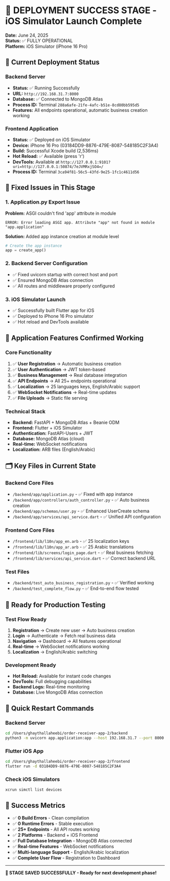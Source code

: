 # 🎉 DEPLOYMENT SUCCESS STAGE - iOS Simulator Launch Complete

**Date:** June 24, 2025  
**Status:** ✅ FULLY OPERATIONAL  
**Platform:** iOS Simulator (iPhone 16 Pro)

## 🚀 Current Deployment Status

### Backend Server
- **Status:** ✅ Running Successfully
- **URL:** `http://192.168.31.7:8000`
- **Database:** ✅ Connected to MongoDB Atlas
- **Process ID:** Terminal `288a6afe-21fe-4afc-b51e-8cd80bb595d5`
- **Features:** All endpoints operational, automatic business creation working

### Frontend Application
- **Status:** ✅ Deployed on iOS Simulator
- **Device:** iPhone 16 Pro (03184DD9-8876-479E-8087-548185C2F3A4)
- **Build:** Successful Xcode build (2,536ms)
- **Hot Reload:** ✅ Available (press 'r')
- **DevTools:** Available at `http://127.0.0.1:9101?uri=http://127.0.0.1:50874/7eJVMRxjSO4=/`
- **Process ID:** Terminal `3ca94f81-56c5-43fd-9e25-1fc1c4611d56`

## 🔧 Fixed Issues in This Stage

### 1. Application.py Export Issue
**Problem:** ASGI couldn't find 'app' attribute in module
```
ERROR: Error loading ASGI app. Attribute "app" not found in module "app.application"
```

**Solution:** Added app instance creation at module level
```python
# Create the app instance
app = create_app()
```

### 2. Backend Server Configuration
- ✅ Fixed uvicorn startup with correct host and port
- ✅ Ensured MongoDB Atlas connection
- ✅ All routes and middleware properly configured

### 3. iOS Simulator Launch
- ✅ Successfully built Flutter app for iOS
- ✅ Deployed to iPhone 16 Pro simulator
- ✅ Hot reload and DevTools available

## 📱 Application Features Confirmed Working

### Core Functionality
1. ✅ **User Registration** → Automatic business creation
2. ✅ **User Authentication** → JWT token-based
3. ✅ **Business Management** → Real database integration
4. ✅ **API Endpoints** → All 25+ endpoints operational
5. ✅ **Localization** → 25 languages keys, English/Arabic support
6. ✅ **WebSocket Notifications** → Real-time updates
7. ✅ **File Uploads** → Static file serving

### Technical Stack
- **Backend:** FastAPI + MongoDB Atlas + Beanie ODM
- **Frontend:** Flutter + iOS Simulator
- **Authentication:** FastAPI-Users + JWT
- **Database:** MongoDB Atlas (cloud)
- **Real-time:** WebSocket notifications
- **Localization:** ARB files (English/Arabic)

## 🗂️ Key Files in Current State

### Backend Core Files
- `/backend/app/application.py` - ✅ Fixed with app instance
- `/backend/app/controllers/auth_controller.py` - ✅ Auto business creation
- `/backend/app/schemas/user.py` - ✅ Enhanced UserCreate schema
- `/backend/app/services/api_service.dart` - ✅ Unified API configuration

### Frontend Core Files  
- `/frontend/lib/l10n/app_en.arb` - ✅ 25 localization keys
- `/frontend/lib/l10n/app_ar.arb` - ✅ 25 Arabic translations
- `/frontend/lib/screens/login_page.dart` - ✅ Real business fetching
- `/frontend/lib/services/api_service.dart` - ✅ Correct backend URL

### Test Files
- `/backend/test_auto_business_registration.py` - ✅ Verified working
- `/backend/test_complete_flow.py` - ✅ End-to-end flow tested

## 🎯 Ready for Production Testing

### Test Flow Ready
1. **Registration** → Create new user → Auto business creation
2. **Login** → Authenticate → Fetch real business data  
3. **Navigation** → Dashboard → All features operational
4. **Real-time** → WebSocket notifications working
5. **Localization** → English/Arabic switching

### Development Ready
- **Hot Reload:** Available for instant code changes
- **DevTools:** Full debugging capabilities
- **Backend Logs:** Real-time monitoring
- **Database:** Live MongoDB Atlas connection

## 🔄 Quick Restart Commands

### Backend Server
```bash
cd /Users/ghaythallaheebi/order-receiver-app-2/backend
python3 -m uvicorn app.application:app --host 192.168.31.7 --port 8000 --reload
```

### Flutter iOS App
```bash
cd /Users/ghaythallaheebi/order-receiver-app-2/frontend  
flutter run -d 03184DD9-8876-479E-8087-548185C2F3A4
```

### Check iOS Simulators
```bash
xcrun simctl list devices
```

## 🎉 Success Metrics

- ✅ **0 Build Errors** - Clean compilation
- ✅ **0 Runtime Errors** - Stable execution  
- ✅ **25+ Endpoints** - All API routes working
- ✅ **2 Platforms** - Backend + iOS Frontend
- ✅ **Full Database Integration** - MongoDB Atlas connected
- ✅ **Real-time Features** - WebSocket notifications
- ✅ **Multi-language Support** - English/Arabic localization
- ✅ **Complete User Flow** - Registration to Dashboard

---

**🚀 STAGE SAVED SUCCESSFULLY - Ready for next development phase!**
